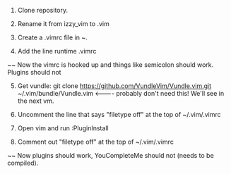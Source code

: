 1) Clone repository.

2) Rename it from izzy_vim to .vim

3) Create a .vimrc file in ~. 

4) Add the line runtime .vimrc

~~ Now the vimrc is hooked up and things like semicolon should work. Plugins should not

5) Get vundle: git clone https://github.com/VundleVim/Vundle.vim.git ~/.vim/bundle/Vundle.vim <---- probably don't need this! We'll see in the next vm.

6) Uncomment the line that says "filetype off" at the top of ~/.vim/.vimrc

7) Open vim and run :PluginInstall

8) Comment out "filetype off" at the top of ~/.vim/.vimrc

~~ Now plugins should work, YouCompleteMe should not (needs to be compiled).
